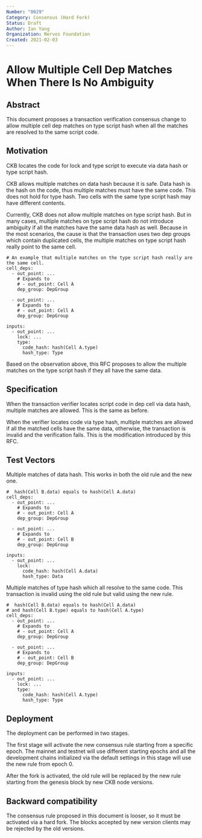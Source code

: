 ```yaml
---
Number: "0029"
Category: Consensus (Hard Fork)
Status: Draft
Author: Ian Yang
Organization: Nervos Foundation
Created: 2021-02-03
---
```


# Allow Multiple Cell Dep Matches When There Is No Ambiguity

## Abstract

This document proposes a transaction verification consensus change to allow multiple cell dep matches on type script hash when all the matches are resolved to the same script code.

## Motivation

CKB locates the code for lock and type script to execute via data hash or type script hash.

CKB allows multiple matches on data hash because it is safe. Data hash is the hash on the code, thus multiple matches must have the same code. This does not hold for type hash. Two cells with the same type script hash may have different contents.

Currently, CKB does not allow multiple matches on type script hash. But in many cases, multiple matches on type script hash do not introduce ambiguity if all the matches have the same data hash as well. Because in the most scenarios, the cause is that the transaction uses two dep groups which contain duplicated cells, the multiple matches on type script hash really point to the same cell.

```
# An example that multiple matches on the type script hash really are the same cell.
cell_deps:
  - out_point: ...
    # Expands to
    # - out_point: Cell A
    dep_group: DepGroup

  - out_point: ...
    # Expands to
    # - out_point: Cell A
    dep_group: DepGroup

inputs:
  - out_point: ...
    lock: ...
    type:
      code_hash: hash(Cell A.type)
      hash_type: Type
```

Based on the observation above, this RFC proposes to allow the multiple matches on the type script hash if they all have the same data.

## Specification

When the transaction verifier locates script code in dep cell via data hash, multiple matches are allowed. This is the same as before.

When the verifier locates code via type hash, multiple matches are allowed if all the matched cells have the same data, otherwise, the transaction is invalid and the verification fails. This is the modification introduced by this RFC.

## Test Vectors

Multiple matches of data hash. This works in both the old rule and the new one.

```
#  hash(Cell B.data) equals to hash(Cell A.data)
cell_deps:
  - out_point: ...
    # Expands to
    # - out_point: Cell A
    dep_group: DepGroup

  - out_point: ...
    # Expands to
    # - out_point: Cell B
    dep_group: DepGroup

inputs:
  - out_point: ...
    lock:
      code_hash: hash(Cell A.data)
      hash_type: Data
```

Multiple matches of type hash which all resolve to the same code. This transaction is invalid using the old rule but valid using the new rule.

```
#  hash(Cell B.data) equals to hash(Cell A.data)
# and hash(Cell B.type) equals to hash(Cell A.type)
cell_deps:
  - out_point: ...
    # Expands to
    # - out_point: Cell A
    dep_group: DepGroup

  - out_point: ...
    # Expands to
    # - out_point: Cell B
    dep_group: DepGroup

inputs:
  - out_point: ...
    lock: ...
    type:
      code_hash: hash(Cell A.type)
      hash_type: Type
```

## Deployment

The deployment can be performed in two stages.

The first stage will activate the new consensus rule starting from a specific epoch. The mainnet and testnet will use different starting epochs and all the development chains initialized via the default settings in this stage will use the new rule from epoch 0.

After the fork is activated, the old rule will be replaced by the new rule starting from the genesis block by new CKB node versions.

## Backward compatibility

The consensus rule proposed in this document is looser, so it must be activated via a hard fork. The blocks accepted by new version clients may be rejected by the old versions.

